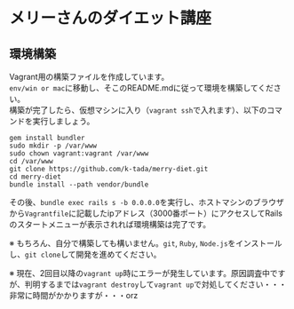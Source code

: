 # メリーさんのダイエット講座

## 環境構築
Vagrant用の構築ファイルを作成しています。  
`env/win or mac`に移動し、そこのREADME.mdに従って環境を構築してください。  
構築が完了したら、仮想マシンに入り（`vagrant ssh`で入れます）、以下のコマンドを実行しましょう。  

```
gem install bundler
sudo mkdir -p /var/www
sudo chown vagrant:vagrant /var/www
cd /var/www
git clone https://github.com/k-tada/merry-diet.git
cd merry-diet
bundle install --path vendor/bundle
```

その後、`bundle exec rails s -b 0.0.0.0`を実行し、ホストマシンのブラウザから`Vagrantfile`に記載したipアドレス（3000番ポート）にアクセスしてRailsのスタートメニューが表示されれば環境構築は完了です。  


※ もちろん、自分で構築しても構いません。`git`, `Ruby`, `Node.js`をインストールし、`git clone`して開発を進めてください。  


※ 現在、2回目以降の`vagrant up`時にエラーが発生しています。原因調査中ですが、判明するまでは`vagrant destroy`して`vagrant up`で対処してください・・・非常に時間がかかりますが・・・orz



